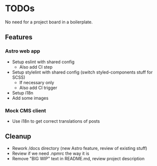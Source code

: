 # TODOs

No need for a project board in a boilerplate.

## Features

### Astro web app

- Setup eslint with shared config
  - Also add CI step
- Setup stylelint with shared config (switch styled-components stuff for SCSS)
  - If necessary only
  - Also add CI trigger
- Setup i18n
- Add some images

### Mock CMS client

- Use i18n to get correct translations of posts

## Cleanup

- Rework /docs directory (new Astro feature, review of existing stuff)
- Review if we need .npmrc the way it is
- Remove "BIG WIP" text in README.md, review project description
